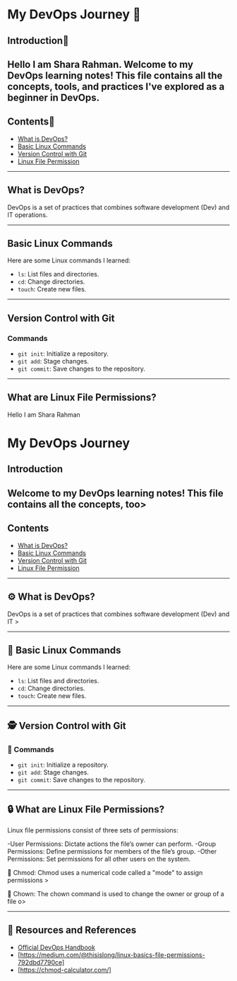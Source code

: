 # My DevOps Journey 🚀

## Introduction🌟
Hello I am Shara Rahman.
Welcome to my DevOps learning notes! This file contains all the concepts, tools, and practices I've explored as a beginner in DevOps.
---

## Contents📜
- [What is DevOps?](#what-is-devops)
- [Basic Linux Commands](#basic-linux-commands)
- [Version Control with Git](#version-control-with-git)
- [Linux File Permission](What-are-linux-file-permission)
---

## What is DevOps?
DevOps is a set of practices that combines software development (Dev) and IT operations.

---

## Basic Linux Commands
Here are some Linux commands I learned:
- `ls`: List files and directories.
- `cd`: Change directories.
- `touch`: Create new files.

---

## Version Control with Git
### Commands
- `git init`: Initialize a repository.
- `git add`: Stage changes.
- `git commit`: Save changes to the repository.
---

## What are Linux File Permissions?
Hello I am Shara Rahman

# My DevOps Journey

## Introduction
Welcome to my DevOps learning notes! This file contains all the concepts, too>
---

## Contents
- [What is DevOps?](#what-is-devops)
- [Basic Linux Commands](#basic-linux-commands)
- [Version Control with Git](#version-control-with-git)
- [Linux File Permission](What-are-linux-file-permission)
---

## ⚙️ What is DevOps?
DevOps is a set of practices that combines software development (Dev) and IT >

---

## 🐧 Basic Linux Commands
Here are some Linux commands I learned:
- `ls`: List files and directories.
- `cd`: Change directories.
- `touch`: Create new files.

---

## 🕵️ Version Control with Git
### 📢 Commands
- `git init`: Initialize a repository.
- `git add`: Stage changes.
- `git commit`: Save changes to the repository.
---

## 🔒 What are Linux File Permissions?

Linux file permissions consist of three sets of permissions:

-User Permissions: Dictate actions the file’s owner can perform.
-Group Permissions: Define permissions for members of the file’s group.
-Other Permissions: Set permissions for all other users on the system.

 🚨 Chmod: Chmod uses a numerical code called a "mode" to assign permissions >

 🚨 Chown: The chown command is used to change the owner or group of a file o>

---
## 🔗 Resources and References
- [Official DevOps Handbook](https://devops-handbook.com/)
- [https://medium.com/@thisislong/linux-basics-file-permissions-792dbd7790ce]
- [https://chmod-calculator.com/]

